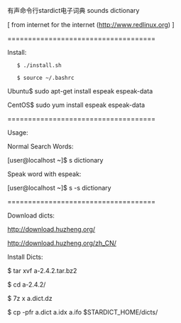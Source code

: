 有声命令行stardict电子词典
sounds dictionary

[ from internet for the internet (http://www.redlinux.org) ]

====================================

Install:

       $ ./install.sh
 
       $ source ~/.bashrc

 Ubuntu$ sudo apt-get install espeak espeak-data

 CentOS$ sudo yum install espeak espeak-data

====================================

Usage: 

   Normal Search Words:
  
   [user@localhost ~]$ s dictionary


   Speak word with espeak:

   [user@localhost ~]$ s -s dictionary


====================================

Download dicts: 

  http://download.huzheng.org/

  http://download.huzheng.org/zh_CN/


Install Dicts:

  $  tar xvf a-2.4.2.tar.bz2 

  $  cd a-2.4.2/

  $ 7z  x  a.dict.dz 

  $ cp -pfr a.dict a.idx a.ifo  $STARDICT_HOME/dicts/
